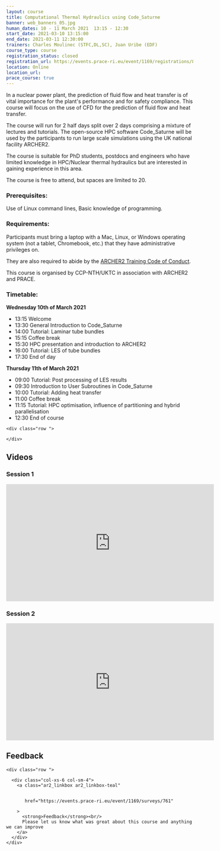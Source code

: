 ```yaml
---
layout: course
title: Computational Thermal Hydraulics using Code_Saturne
banner: web_banners_05.jpg 
human_dates: 10 - 11 March 2021  13:15 - 12:30
start_date: 2021-03-10 13:15:00
end_date: 2021-03-11 12:30:00
trainers: Charles Moulinec (STFC,DL,SC), Juan Uribe (EDF)
course_type: course
registration_status: closed
registration_url: https://events.prace-ri.eu/event/1169/registrations/847/
location: Online
location_url:
prace_course: true
---
```



In a nuclear power plant, the prediction of fluid flow and heat transfer is of vital importance for the plant's performance and for safety compliance. This course will focus on the use of CFD for the prediction of fluid flow and heat transfer.

The course will run for 2 half days split over 2 days comprising a mixture of lectures and tutorials. The open-source HPC software Code_Saturne will be used by the participants to run large scale simulations using the UK national facility ARCHER2.

The course is suitable for PhD students, postdocs and engineers who have limited knowledge in HPC/Nuclear thermal hydraulics but are interested in gaining experience in this area.

The course is free to attend, but spaces are limited to 20.

### Prerequisites:
Use of Linux command lines, Basic knowledge of programming.

### Requirements:

Participants must bring a laptop with a Mac, Linux, or Windows operating system (not a tablet, Chromebook, etc.) that they have administrative privileges on.

They are also required to abide by the [ARCHER2 Training Code of Conduct](../../code-of-conduct/). 


This course is organised by CCP-NTH/UKTC in association with ARCHER2 and PRACE.

### Timetable:

**Wednesday 10th of March 2021**
- 13:15 Welcome
- 13:30 General Introduction to Code_Saturne
- 14:00 Tutorial: Laminar tube bundles
- 15:15 Coffee break
- 15:30 HPC presentation and introduction to ARCHER2
- 16:00 Tutorial: LES of tube bundles
- 17:30 End of day

**Thursday 11th of March 2021**
- 09:00 Tutorial: Post processing of LES results
- 09:30 Introduction to User Subroutines in Code_Saturne
- 10:00 Tutorial: Adding heat transfer
- 11:00 Coffee break
- 11:15 Tutorial: HPC optimisation, influence of partitioning and hybrid parallelisation
- 12:30 End of course





<section id="service">

<!-- 

<h2><a name="materials">Course materials</a></h2>
 -->


    <div class="row ">	

<!-- 		
      <div class="col-xs-6 col-sm-4">
        <a class="ar2_linkbox ar2_linkbox-green" 
          href="   ">
          <strong>Course materials</strong>         
        </a>
      </div>
 -->

<!--  
      <div class="col-xs-6 col-sm-4">
        <a class="ar2_linkbox ar2_linkbox-teal" 
          href="https://pad.archer2.ac.uk/p/210310-code-saturne">
          <strong>Course Chat</strong>       
        </a>
      </div>
		
 -->
 	</div>
		
		
					


		
<h2><a name="videos">Videos</a></h2>

<h3>Session 1</h3>

<div>
	<iframe title="Video" width="560" height="315" src="https://www.youtube.com/embed/Bemp2jSh2ss" frameborder="0" allow="accelerometer; autoplay; encrypted-media; gyroscope; picture-in-picture" allowfullscreen></iframe>
</div>



<h3>Session 2</h3>

<div>
	<iframe title="Video" width="560" height="315" src="https://www.youtube.com/embed/aQEImeHCLYI" frameborder="0" allow="accelerometer; autoplay; encrypted-media; gyroscope; picture-in-picture" allowfullscreen></iframe>
</div>



 
<h2><a name="feedback">Feedback</a></h2>


    <div class="row ">	

      <div class="col-xs-6 col-sm-4">
        <a class="ar2_linkbox ar2_linkbox-teal" 

           
		   href="https://events.prace-ri.eu/event/1169/surveys/761"

		>
          <strong>Feedback</strong><br/>
          Please let us know what was great about this course and anything we can improve
        </a>
      </div>
    </div>
		
	

 
</section>


